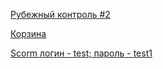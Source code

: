 <p><a href="http://bit.ly/2r3zkjJ">Рубежный контроль #2</a></p>
<p><a href="http://http://bit.ly/2rKRBm9">Корзина</a></p>
<p><a href="https://scorm123.moodlecloud.com">Scorm    логин - test; пароль - test1</a></p>

